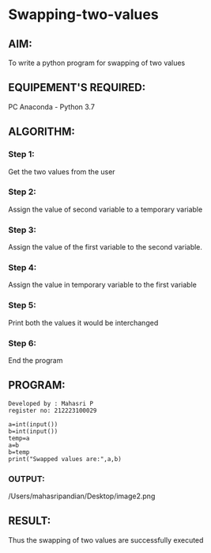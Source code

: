 # Swapping-two-values
## AIM:
To write a python program for swapping of two values
## EQUIPEMENT'S REQUIRED: 
PC
Anaconda - Python 3.7
## ALGORITHM: 
### Step 1:
Get the two values from the user
### Step 2: 
Assign the value of second variable to a temporary variable 
### Step 3: 
Assign the value of the first variable to the second variable.
### Step 4:  
Assign the value in temporary variable to the first variable
### Step 5: 
Print both the values it would be interchanged
### Step 6: 
End the program
## PROGRAM:
```
Developed by : Mahasri P
register no: 212223100029

a=int(input())
b=int(input())
temp=a
a=b
b=temp
print("Swapped values are:",a,b)
```

### OUTPUT:
/Users/mahasripandian/Desktop/image2.png




## RESULT:
Thus the swapping of two values are successfully executed



